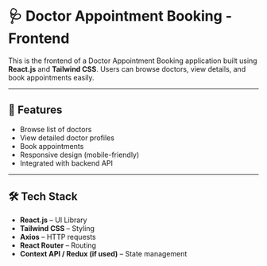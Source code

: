 # 🩺 Doctor Appointment Booking - Frontend

This is the frontend of a Doctor Appointment Booking application built using **React.js** and **Tailwind CSS**. Users can browse doctors, view details, and book appointments easily.



---

## 🚀 Features

- Browse list of doctors
- View detailed doctor profiles
- Book appointments
- Responsive design (mobile-friendly)
- Integrated with backend API

---

## 🛠️ Tech Stack

- **React.js** – UI Library
- **Tailwind CSS** – Styling
- **Axios** – HTTP requests
- **React Router** – Routing
- **Context API / Redux (if used)** – State management


